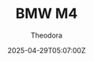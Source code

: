---
title: "BMW M4"
meta_title: ""
description: "BMW M4 2015 by DTG for Assetto Corsa"
date: 2025-04-29T05:07:00Z
thumb: n1SgDdL
mainimage: jeLo2MH
cargallery: ["WjK1KGq","miyXSrF", "Io7KQYh"]
categories: ["Car"]
author: "Theodora"
tags: ["BMW", "Sports car", "Road", "DTG", "Germany", "2015"]
draft: false
link: https://ouo.io/he0P5U
zipsize: "98 MB"
manu: BMW
country: Germany
year: 2015
class: Sports car
drivetrain: RWD
engine: 3.0l inline-6
power: "428 whp"
torque: "569"
mass: "1572"
speed: "250+"
accel: "3.9 seconds"
gb: 6-speed
creator: DTG
version: "-"
csp: "Unknown"
carname: "BMW M4"
folder: "dtg_bmw_m4"
livery: "15 colors"
r2r: 0
host: modsfire
---
